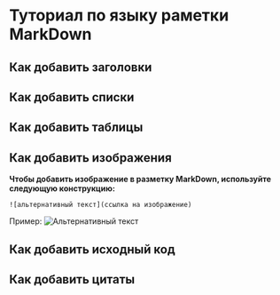 # Туториал по языку раметки MarkDown

## Как добавить заголовки

## Как добавить списки

## Как добавить таблицы

## Как добавить изображения

**Чтобы добавить изображение в разметку MarkDown, используйте следующую конструкцию:**
```
![альтернативный текст](ссылка на изображение)
```

Пример:
![Альтернативный текст](https://texterra.ru/upload/iblock/933/header.jpg)

## Как добавить исходный код

## Как добавить цитаты